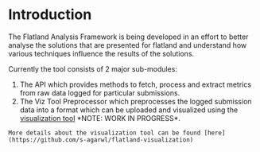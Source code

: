 # Introduction

The Flatland Analysis Framework is being developed in an effort to better analyse the solutions that are presented for flatland and understand how various techniques influence the results of the solutions.

Currently the tool consists of 2 major sub-modules:

1. The API which provides methods to fetch, process and extract metrics from raw data logged for particular submissions.
2. The Viz Tool Preprocessor which preprocesses the logged submission data into a format which can be uploaded and visualized using the [visualization tool](https://flatland.aicrowd.com/visualization/) \*NOTE: WORK IN PROGRESS\*.

```{note}
More details about the visualization tool can be found [here](https://github.com/s-agarwl/flatland-visualization)
```

